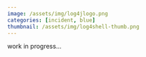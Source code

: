 ```yaml
---
image: /assets/img/log4jlogo.png
categories: [incident, blue]
thumbnail: /assets/img/log4shell-thumb.png
---
```


work in progress...